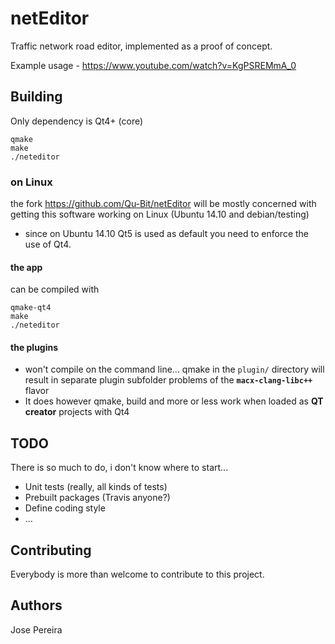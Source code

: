 # netEditor

Traffic network road editor, implemented as a proof of concept.

Example usage - https://www.youtube.com/watch?v=KgPSREMmA_0

## Building
Only dependency is Qt4+ (core) 
```
qmake
make
./neteditor
```

### on Linux

the fork https://github.com/Qu-Bit/netEditor will be mostly concerned with getting this software working on Linux (Ubuntu 14.10 and debian/testing)
* since on Ubuntu 14.10 Qt5 is used as default you need to enforce the use of Qt4.

#### the app
can be compiled with
```
qmake-qt4
make
./neteditor
```

#### the plugins
* won't compile on the command line...
  qmake in the `plugin/` directory will result in separate plugin subfolder problems of the **`macx-clang-libc++`** flavor
* It does however qmake, build and more or less work when loaded as **QT creator** projects with Qt4


## TODO
There is so much to do, i don't know where to start...
* Unit tests (really, all kinds of tests)
* Prebuilt packages (Travis anyone?)
* Define coding style
* ...

## Contributing
Everybody is more than welcome to contribute to this project.

## Authors
Jose Pereira
